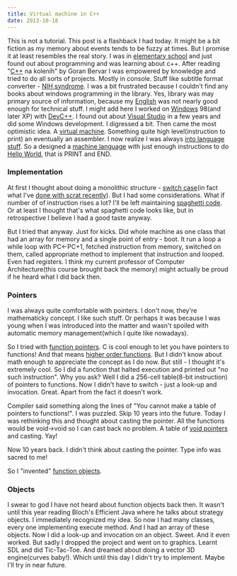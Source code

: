 ```yaml
---
title: Virtual machine in C++
date: 2013-10-18
---
```


This is not a tutorial. This post
is a flashback I had today. It might be a bit fiction as my memory about
events tends to be fuzzy at times. But I promise it at least resembles
the real story.
I was in [elementary
school](http://en.wikipedia.org/wiki/Elementary_school "Elementary school")
and just found out about programming and was learning about c++. After
reading "[C++](http://en.wikipedia.org/wiki/C%2B%2B "C++") na kolenih"
by Goran Bervar I was empowered by knowledge and tried to do all sorts
of projects. Mostly in console. Stuff like subtitle format converter -
[NIH
syndrome](http://en.wikipedia.org/wiki/Not_Invented_Here "Not Invented Here").
I was a bit frustrated because I couldn't find any books about windows
programming in the library. Yes, library was may primary source of
information, because
my [English](http://en.wikipedia.org/wiki/English_language "English language") was
not nearly good enough for technical stuff.
I might add here I worked on
[Windows](http://www.microsoft.com/WINDOWS "Windows") 98(and later XP)
with [DevC++](http://www.bloodshed.net%2c/ "Dev-C++"). I found out about
[Visual
Studio](http://www.microsoft.com/visualstudio/en-us "Microsoft Visual Studio")
in a few years and did some Windows development.
I digressed a bit. Then came the most optimistic idea. A [virtual
machine](http://www.symantec.com/theme.jsp?themeid=protect-virtual-environments "Virtual machine").
Something quite high level(instruction to print) an eventually an
assembler. I now realize I was always [into language
stuff](/posts/2012-08-29-creating-a-language-1).
So a designed a [machine
language](http://en.wikipedia.org/wiki/Machine_code "Machine code") with
just enough instructions to do [Hello
World](http://en.wikipedia.org/wiki/Hello_world_program "Hello world program"),
that is PRINT and END.

### Implementation

At first I thought about doing a monolithic structure - [switch
case](http://en.wikipedia.org/wiki/Switch_statement "Switch statement")(in
fact what I've [done with scrat
recently](/posts/2012-08-29-creating-a-language-1)).
But I had some considerations. What if number of of instruction rises a
lot? I'll be left maintaining [spaghetti
code](http://en.wikipedia.org/wiki/Spaghetti_code "Spaghetti code"). Or
at least I thought that's what spaghetti code looks like, but in
retrospective I believe I had a good taste anyway. 

But I tried that anyway. Just for kicks. Did whole machine as one class
that had an array for memory and a single point of entry - boot. It run
a loop a while loop with
PC<-PC+1,
fetched instruction from memory, switched on them, called appropriate
method to implement that instruction and looped. Even had registers. I
think my current professor of Computer Architecture(this course brought
back the memory) might actually be proud if he heard what I did back
then. 

### Pointers

I was always quite comfortable with pointers. I don't now, they're
mathematicky concept. I like such stuff. Or perhaps it was because I was
young when I was introduced into the matter and wasn't spoiled with
automatic memory management(which I quite like nowadays). 

So I tried with [function
pointers](http://en.wikipedia.org/wiki/Function_pointer "Function pointer").
C is cool enough to let you have pointers to functions! And that means
[higher order
functions](http://en.wikipedia.org/wiki/Higher-order_function "Higher-order function").
But I didn't know about math enough to appreciate the concept as I do
now. But still - I thought it's extremely cool. So I did a function that
halted execution and printed out "no such instruction". Why you ask?
Well I did a 256-cell table(8-bit instruction) of pointers to functions.
Now I didn't have to switch - just a look-up and invocation. Great.
Apart from the fact it doesn't work. 

Compiler said something along the lines of "You cannot make a table of
pointers to functions!". I was puzzled. Skip 10 years into the future.
Today I was rethinking this and thought about casting the pointer. All
the functions would be void->void so I can cast back no problem. A
table of [void
pointers](http://en.wikipedia.org/wiki/Pointer_%28computing%29 "Pointer (computing)")
and casting. Yay!

Now 10 years back. I didn't think about casting the pointer. Type info
was sacred to me!

So I "invented" [function
objects](http://en.wikipedia.org/wiki/Function_object "Function object").

### Objects

I swear to god I have not heard about function objects back then. It
wasn't until this year reading Bloch's Efficient Java where he talks
about strategy objects. I immediately recognized my idea. So now I had
many classes, every one implementing execute method. And I had an array
of these objects. Now I did a look-up and invocation on an object.
Sweet. And it even worked. But sadly I dropped the project and went on
to graphics. Learnt SDL and did Tic-Tac-Toe. And dreamed about doing a
vector 3D engine(curves baby!). Which until this day I didn't try to
implement. Maybe I'll try in near future. 
